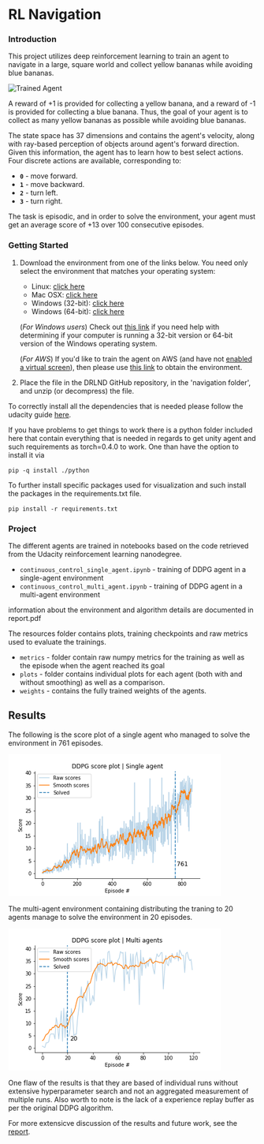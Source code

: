 [//]: # (Image References)

[image1]: https://camo.githubusercontent.com/7ad5cdff66f7229c4e9822882b3c8e57960dca4e/68747470733a2f2f73332e616d617a6f6e6177732e636f6d2f766964656f2e756461636974792d646174612e636f6d2f746f706865722f323031382f4a756e652f35623165613737385f726561636865722f726561636865722e676966 "Trained Agent"

# RL Navigation

### Introduction

This project utilizes deep reinforcement learning to train an agent to navigate in a large, square world and collect 
yellow bananas while avoiding blue bananas.

![Trained Agent][image1]

A reward of +1 is provided for collecting a yellow banana, and a reward of -1 is provided for collecting a blue banana.  Thus, the goal of your agent is to collect as many yellow bananas as possible while avoiding blue bananas.  

The state space has 37 dimensions and contains the agent's velocity, along with ray-based perception of objects around agent's forward direction.  Given this information, the agent has to learn how to best select actions.  Four discrete actions are available, corresponding to:
- **`0`** - move forward.
- **`1`** - move backward.
- **`2`** - turn left.
- **`3`** - turn right.

The task is episodic, and in order to solve the environment, your agent must get an average score of +13 over 100 consecutive episodes.

### Getting Started

1. Download the environment from one of the links below.  You need only select the environment that matches your operating system:
    - Linux: [click here](https://s3-us-west-1.amazonaws.com/udacity-drlnd/P1/Banana/Banana_Linux.zip)
    - Mac OSX: [click here](https://s3-us-west-1.amazonaws.com/udacity-drlnd/P1/Banana/Banana.app.zip)
    - Windows (32-bit): [click here](https://s3-us-west-1.amazonaws.com/udacity-drlnd/P1/Banana/Banana_Windows_x86.zip)
    - Windows (64-bit): [click here](https://s3-us-west-1.amazonaws.com/udacity-drlnd/P1/Banana/Banana_Windows_x86_64.zip)
    
    (_For Windows users_) Check out [this link](https://support.microsoft.com/en-us/help/827218/how-to-determine-whether-a-computer-is-running-a-32-bit-version-or-64) if you need help with determining if your computer is running a 32-bit version or 64-bit version of the Windows operating system.

    (_For AWS_) If you'd like to train the agent on AWS (and have not [enabled a virtual screen](https://github.com/Unity-Technologies/ml-agents/blob/master/docs/Training-on-Amazon-Web-Service.md)), then please use [this link](https://s3-us-west-1.amazonaws.com/udacity-drlnd/P1/Banana/Banana_Linux_NoVis.zip) to obtain the environment.

2. Place the file in the DRLND GitHub repository, in the 'navigation folder', and unzip (or decompress) the file. 

To correctly install all the dependencies that is needed please follow the udacity guide [here](https://github.com/udacity/deep-reinforcement-learning#dependencies).

If you have problems to get things to work there is a python folder included here that contain everything that is needed
in regards to get unity agent and such requirements as torch=0.4.0 to work. One than have the option to install it via
```
pip -q install ./python
```

To further install specific packages used for visualization and such install the packages in the requirements.txt file.
```
pip install -r requirements.txt
```

### Project

The different agents are trained in notebooks based on the code retrieved from the Udacity reinforcement learning nanodegree.

* `continuous_control_single_agent.ipynb` - training of DDPG agent in a single-agent environment
* `continuous_control_multi_agent.ipynb` - training of DDPG agent in a multi-agent environment

information about the environment and algorithm details are documented in report.pdf


The resources folder contains plots, training checkpoints and raw metrics used to evaluate the trainings.
* `metrics` - folder contain raw numpy metrics for the training as well as the episode when the agent reached its goal
* `plots` - folder contains individual plots for each agent (both with and without smoothing) as well as a comparison.
* `weights` - contains the fully trained weights of the agents.

## Results

The following is the score plot of a single agent who managed to solve the environment in 761 episodes.

![Alt text](resources/plots/single_control_plot.png "Title")

The multi-agent environment containing distributing the traning to 20 agents manage to solve the environment in 20 episodes.

![Alt text](resources/plots/countinous_control_score_plot.png "Title")

One flaw of the results is that they are based of individual runs without extensive hyperparameter search and not an 
aggregated measurement of multiple runs. Also worth to note is the lack of a experience replay buffer as per the
 original DDPG algorithm. 


For more extensicve discussion of the results and future work, see the [report](report.pdf).